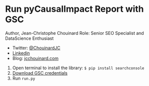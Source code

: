 # Run pyCausalImpact Report with GSC

Author, Jean-Christophe Chouinard
Role: Senior SEO Specialist and DataScience Enthusiast

- Twitter: [@ChouinardJC](https://twitter.com/ChouinardJC)
- [Linkedin](https://www.linkedin.com/in/jeanchristophechouinard)
- Blog: [jcchouinard.com](https://www.jcchouinard.com)

1. Open terminal to install the library: `$ pip install searchconsole`
2. [Download GSC credentials](https://www.jcchouinard.com/google-api/)
3. Run `run.py`